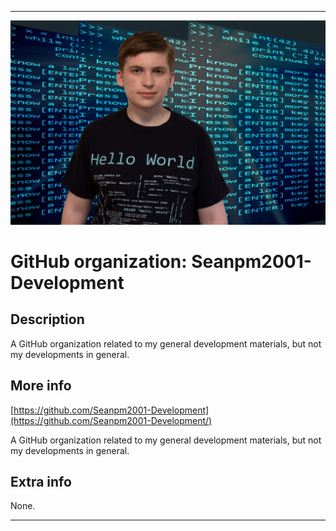 
***

![SeniorPhotoFullQuality.jpeg failed to load. The file may be missing or corrupt. Check the file path for errors first.](/AdditionalInfo/2/Seanpm2001-Development/SeniorPhotoFullQuality.jpeg)

# GitHub organization: Seanpm2001-Development

## Description

A GitHub organization related to my general development materials, but not my developments in general.

## More info

[https://github.com/Seanpm2001-Development](https://github.com/Seanpm2001-Development/)

A GitHub organization related to my general development materials, but not my developments in general.

## Extra info

None.

***
